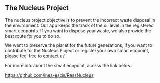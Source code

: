 <h2>The Nucleus Project</h2>

The nucleus project objective is to prevent the incorrect waste disposal in the environment. Our app keeps the track of the oil level in the registered smart ecopoints. If you want to dispose your waste, we also provide the best route for you to do so.

We want to preserve the planet for the future generations, if you want to contribute for the Nucleus Project or register your own smart ecopoint, please feel free to contact us!

For more info about the smart ecopoint, access the link below:

https://github.com/ines-escin/RessNucleus
